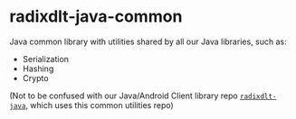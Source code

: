 # radixdlt-java-common
Java common library with utilities shared by all our Java libraries, such as:  
* Serialization  
* Hashing  
* Crypto  

(Not to be confused with our Java/Android Client library repo [`radixdlt-java`](https://github.com/radixdlt/radixdlt-java), which uses this common utilities repo)
